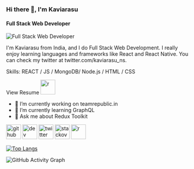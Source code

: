 ### Hi there 👋, I'm Kaviarasu
#### Full Stack Web Developer
![Full Stack Web Developer](https://camo.githubusercontent.com/61bd94fea8f8fb3bf56c98bb4d944df5cd867a712d4bd84ed5c11f775f7582b9/68747470733a2f2f63646e2e6175746f6e6f6d6f75732e61692f7374617469632f75706c6f61642f696d616765732f6e65775f706f73742f77686963682d6465736b2d73657475702d69732d626573742d666f722d612d646576656c6f7065722d3337392d313630323734343738383230382e6a7067)

I'm Kaviarasu from India, and I do Full Stack Web Development. I really enjoy learning languages and frameworks like React and React Native. You can check my twitter at twitter.com/kaviarasu_ns.

Skills: REACT / JS / MongoDB/ Node.js / HTML / CSS



  View Resume
[<img src='https://png.pngtree.com/png-vector/20190501/ourlarge/pngtree-vector-resume-icon-png-image_1018862.jpg' alt='r' height='40'>](https://drive.google.com/file/d/1FUVp-F2mQkPM3pgbLJU7pZDmIOu8dWo-/view)



- 🔭 I’m currently working on teamrepublic.in 
- 🌱 I’m currently learning GraphQL 
- 💬 Ask me about Redux Toolkit 




[<img src='https://cdn.jsdelivr.net/npm/simple-icons@3.0.1/icons/github.svg' alt='github' height='40'>](https://github.com/kaviarasuns)  [<img src='https://cdn.jsdelivr.net/npm/simple-icons@3.0.1/icons/dev-dot-to.svg' alt='dev' height='40'>](https://dev.to/https://dev.to/kaviarasuns)  [<img src='https://cdn.jsdelivr.net/npm/simple-icons@3.0.1/icons/twitter.svg' alt='twitter' height='40'>](https://twitter.com/https://twitter.com/kaviarasu_ns)  [<img src='https://cdn.jsdelivr.net/npm/simple-icons@3.0.1/icons/stackoverflow.svg' alt='stackoverflow' height='40'>](https://stackoverflow.com/users/https://stackoverflow.com/users/18805008/kaviarasu-ns)  [<img src='https://png.pngtree.com/png-vector/20190501/ourlarge/pngtree-vector-resume-icon-png-image_1018862.jpg' alt='r' height='40'>](https://drive.google.com/file/d/1FUVp-F2mQkPM3pgbLJU7pZDmIOu8dWo-/view)  

[![Top Langs](https://github-readme-stats.vercel.app/api/top-langs/?username=kaviarasuns)](https://github.com/anuraghazra/github-readme-stats)

![GitHub Activity Graph](https://activity-graph.herokuapp.com/graph?username=kaviarasuns)  

